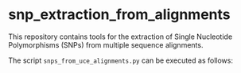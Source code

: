 # snp_extraction_from_alignments
This repository contains tools for the extraction of Single Nucleotide Polymorphisms (SNPs) from multiple sequence alignments.

The script `snps_from_uce_alignments.py` can be executed as follows:
